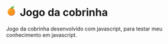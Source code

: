 # <img src="assets/img/orange.svg" width="30px" height="30px" alt="Snake"/> Jogo da cobrinha

Jogo da cobrinha desenvolvido com javascript, para testar meu conhecimento em javascript.